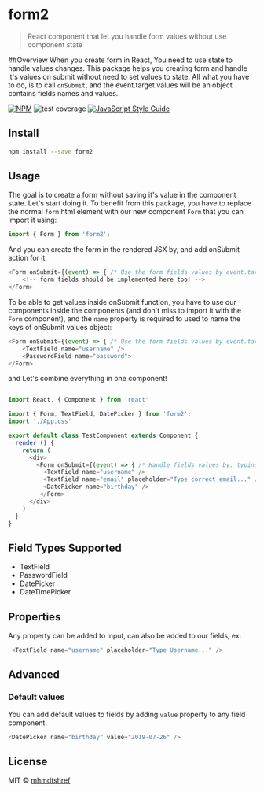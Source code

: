 # form2

> React component that let you handle form values without use component state

##Overview
When you create form in React, You need to use state to handle values changes. This package helps you creating form and handle it's values on submit without need to set values to state. All what you have to do, is to call `onSubmit`, and the event.target.values will be an object contains fields names and values.

[![NPM](https://img.shields.io/badge/version-2.5.0-green.svg)](https://www.npmjs.com/package/form2) ![test coverage](https://img.shields.io/badge/coverage-100%25-brightgreen.svg) [![JavaScript Style Guide](https://img.shields.io/badge/code_style-standard-brightgreen.svg)](https://standardjs.com)

## Install

```bash
npm install --save form2
```

## Usage

The goal is to create a form without saving it's value in the component state. Let's start doing it. To benefit from this package, you have to replace the normal `form` html element with our new component `Form` that you can import it using:
```javascript
import { Form } from 'form2';
```
And you can create the form in the rendered JSX by, and add onSubmit action for it:
```typescript jsx
<Form onSubmit={(event) => { /* Use the form fields values by event.target.values */ }}>
    <!-- form fields should be implemented here too! -->
</Form>
```

To be able to get values inside onSubmit function, you have to use our components inside the components (and don't miss to import it with the `Form` component), and the `name` property is required to used to name the keys of onSubmit values object:
```typescript jsx
<Form onSubmit={(event) => { /* Use the form fields values by event.target.values */ }}>
    <TextField name="username" />
    <PasswordField name="password">
</Form>
```

and Let's combine everything in one component!

```javascript

import React, { Component } from 'react'

import { Form, TextField, DatePicker } from 'form2';
import './App.css'

export default class TestComponent extends Component {
  render () {
    return (
      <div>
        <Form onSubmit={(event) => { /* Handle fields values by: typing `event.target.values` */ }}>
          <TextField name="username" />
          <TextField name="email" placeholder="Type correct email..." />
          <DatePicker name="birthday" />
         </Form>
      </div>
    )
  }
}
```

## Field Types Supported
 - TextField
 - PasswordField
 - DatePicker
 - DateTimePicker
 
 ## Properties
 Any property can be added to input, can also be added to our fields, ex:
 ```typescript jsx
  <TextField name="username" placeholder="Type Username..." />
```

## Advanced

### Default values
You can add default values to fields by adding `value` property to any field component.
```typescript jsx
<DatePicker name="birthday" value="2019-07-26" />
```


## License

MIT © [mhmdtshref](https://github.com/mhmdtshref)

